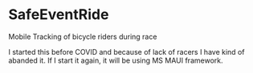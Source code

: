 # SafeEventRide
Mobile Tracking of bicycle riders during race

I started this before COVID and because of lack of racers I have kind of abanded it.  If I start it again, it will be using MS MAUI framework.
